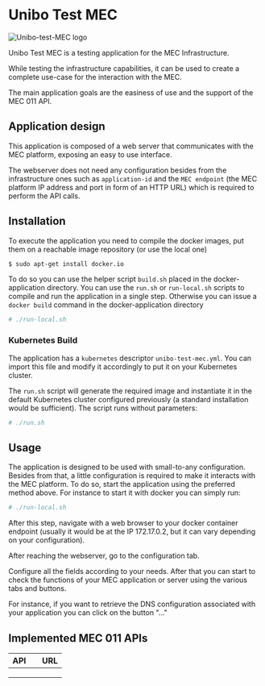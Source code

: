 # Unibo Test MEC

![Unibo-test-MEC logo](https://github.com/berdav/unibo-test-mec/blob/master/readme-img/logo.png?raw=true)

Unibo Test MEC is a testing application for the MEC Infrastructure.

While testing the infrastructure capabilities, it can be used to create
a complete use-case for the interaction with the MEC.

The main application goals are the easiness of use and the support of
the MEC 011 API.

## Application design
This application is composed of a web server that communicates with the
MEC platform, exposing an easy to use interface.

The webserver does not need any configuration besides from the
infrastructure ones such as `application-id` and the `MEC endpoint` (the
MEC platform IP address and port in form of an HTTP URL) which is
required to perform the API calls.

## Installation
To execute the application you need to compile the docker images, put
them on a reachable image repository (or use the local one)

```bash
$ sudo apt-get install docker.io
```

To do so you can use the helper script `build.sh` placed in the
docker-application directory.  You can use the `run.sh` or
`run-local.sh` scripts to compile and run the application in a single
step.  Otherwise you can issue a `docker build` command in the
docker-application directory

```bash
# ./run-local.sh
```

### Kubernetes Build
The application has a `kubernetes` descriptor `unibo-test-mec.yml`.
You can import this file and modify it accordingly to put it on your
Kubernetes cluster.

The `run.sh` script will generate the required image and instantiate it
in the default Kubernetes cluster configured previously (a standard
installation would be sufficient).  The script runs without parameters:

```bash
# ./run.sh
```

## Usage
The application is designed to be used with small-to-any configuration.
Besides from that, a little configuration is required to make it
interacts with the MEC platform.  To do so, start the application using
the preferred method above.  For instance to start it with docker you
can simply run:
```bash
# ./run-local.sh
```

After this step, navigate with a web browser to your docker container
endpoint (usually it would be at the IP 172.17.0.2, but it can vary
depending on your configuration).

<!-- Screen generico -->

After reaching the webserver, go to the configuration tab.
<!-- Screen configurazione -->

Configure all the fields according to your needs.  After that you can
start to check the functions of your MEC application or server using the
various tabs and buttons.

For instance, if you want to retrieve the DNS configuration associated
with your application you can click on the button "..."
<!-- Screen utilizzo -->

## Implemented MEC 011 APIs
|API|   |URL|
|---|---|---|
|   |   |   |
|   |   |   |
|   |   |   |
